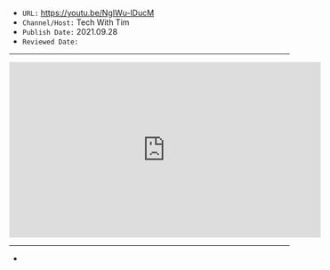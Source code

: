 

- `URL:` <https://youtu.be/NgIWu-lDucM>
- `Channel/Host:` Tech With Tim
- `Publish Date:` 2021.09.28
- `Reviewed Date:` 

---

<center><iframe width="560" height="315" src="https://www.youtube.com/embed/NgIWu-lDucM" frameborder="0" allow="accelerometer; autoplay; encrypted-media; gyroscope; picture-in-picture" allowfullscreen></iframe></center>

---

-

